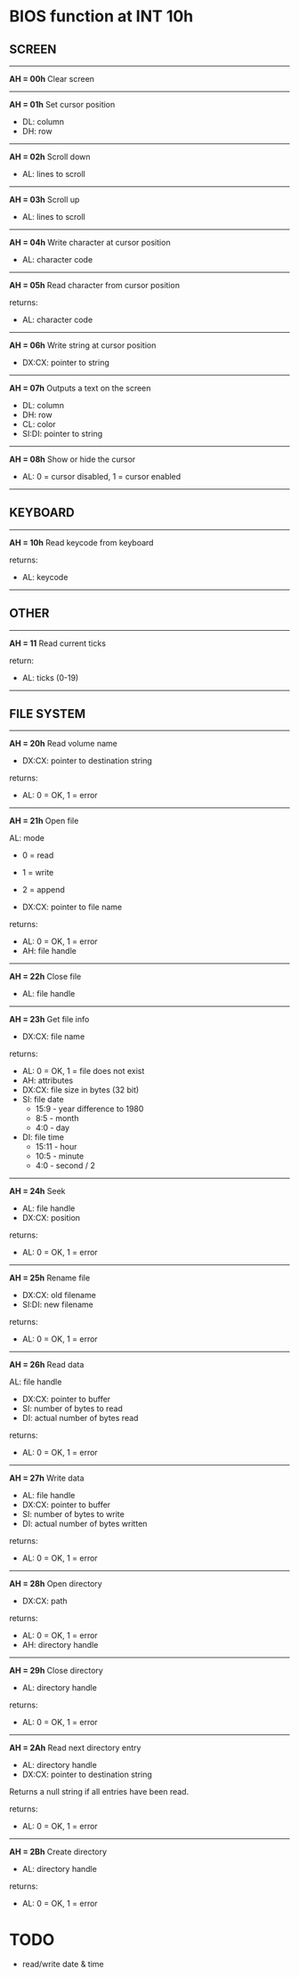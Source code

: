 
# BIOS function at INT 10h

## SCREEN

---
**AH = 00h**	Clear screen

---
**AH = 01h**	Set cursor position

- DL: column
- DH: row

---
**AH = 02h**	Scroll down

- AL: lines to scroll

---
**AH = 03h**	Scroll up

- AL: lines to scroll

---
**AH = 04h**	Write character at cursor position

- AL: character code

---
**AH = 05h**	Read character from cursor position

returns:
- AL: character code

---
**AH = 06h**	Write string at cursor position

- DX:CX: pointer to string

---
**AH = 07h**	Outputs a text on the screen

- DL: column
- DH: row
- CL: color
- SI:DI: pointer to string

---
**AH = 08h**	Show or hide the cursor

- AL: 0 = cursor disabled, 1 = cursor enabled

---

## KEYBOARD

---
**AH = 10h**	Read keycode from keyboard

returns:
- AL: keycode

---

## OTHER

---
**AH = 11**		Read current ticks

return:
- AL: ticks (0-19)
---


## FILE SYSTEM

---
**AH = 20h**	Read volume name

- DX:CX: pointer to destination string

returns:
- AL: 0 = OK, 1 = error

---
**AH = 21h**	Open file

AL: mode
- 0 = read
- 1 = write
- 2 = append

- DX:CX: pointer to file name

returns:
- AL: 0 = OK, 1 = error
- AH: file handle

---
**AH = 22h**	Close file

- AL: file handle

---
**AH = 23h**	Get file info

- DX:CX: file name

returns:
- AL: 0 = OK, 1 = file does not exist
- AH: attributes
- DX:CX: file size in bytes (32 bit)
- SI: file date
	- 15:9 - year difference to 1980
	- 8:5 - month
	- 4:0 - day
- DI: file time
	- 15:11 - hour
	- 10:5 - minute
	- 4:0 - second / 2
	
---
**AH = 24h**	Seek

- AL: file handle
- DX:CX: position

returns:
- AL: 0 = OK, 1 = error

---
**AH = 25h**	Rename file

- DX:CX: old filename
- SI:DI: new filename

returns:
- AL: 0 = OK, 1 = error

---
**AH = 26h**	Read data

AL: file handle
- DX:CX: pointer to buffer
- SI: number of bytes to read
- DI: actual number of bytes read

returns:
- AL: 0 = OK, 1 = error

---
**AH = 27h**	Write data

- AL: file handle
- DX:CX: pointer to buffer
- SI: number of bytes to write
- DI: actual number of bytes written

returns:
- AL: 0 = OK, 1 = error

---
**AH = 28h**	Open directory

- DX:CX: path

returns:
- AL: 0 = OK, 1 = error
- AH: directory handle

---
**AH = 29h**	Close directory

- AL: directory handle

returns:
- AL: 0 = OK, 1 = error

---
**AH = 2Ah**	Read next directory entry

- AL: directory handle
- DX:CX: pointer to destination string

Returns a null string if all entries have been read.

returns:
- AL: 0 = OK, 1 = error

---
**AH = 2Bh**	Create directory

- AL: directory handle

returns:
- AL: 0 = OK, 1 = error

# TODO
- read/write date & time
